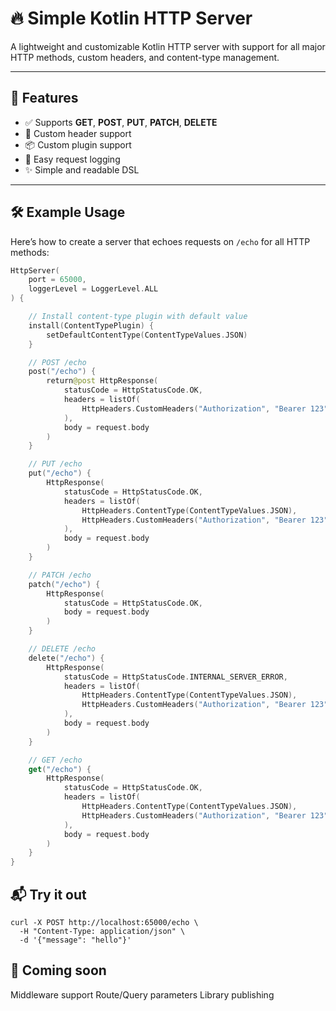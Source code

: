 # 🔥 Simple Kotlin HTTP Server

A lightweight and customizable Kotlin HTTP server with support for all major HTTP methods, custom headers, and content-type management.

---

## 🚀 Features

- ✅ Supports **GET**, **POST**, **PUT**, **PATCH**, **DELETE**
- 🔐 Custom header support
- 📦 Custom plugin support
- 🧾 Easy request logging
- ✨ Simple and readable DSL

---

## 🛠️ Example Usage

Here’s how to create a server that echoes requests on `/echo` for all HTTP methods:

```kotlin
HttpServer(
    port = 65000,
    loggerLevel = LoggerLevel.ALL
) {

    // Install content-type plugin with default value
    install(ContentTypePlugin) {
        setDefaultContentType(ContentTypeValues.JSON)
    }

    // POST /echo
    post("/echo") {
        return@post HttpResponse(
            statusCode = HttpStatusCode.OK,
            headers = listOf(
                HttpHeaders.CustomHeaders("Authorization", "Bearer 123")
            ),
            body = request.body
        )
    }

    // PUT /echo
    put("/echo") {
        HttpResponse(
            statusCode = HttpStatusCode.OK,
            headers = listOf(
                HttpHeaders.ContentType(ContentTypeValues.JSON),
                HttpHeaders.CustomHeaders("Authorization", "Bearer 123")
            ),
            body = request.body
        )
    }

    // PATCH /echo
    patch("/echo") {
        HttpResponse(
            statusCode = HttpStatusCode.OK,
            body = request.body
        )
    }

    // DELETE /echo
    delete("/echo") {
        HttpResponse(
            statusCode = HttpStatusCode.INTERNAL_SERVER_ERROR,
            headers = listOf(
                HttpHeaders.ContentType(ContentTypeValues.JSON),
                HttpHeaders.CustomHeaders("Authorization", "Bearer 123")
            ),
            body = request.body
        )
    }

    // GET /echo
    get("/echo") {
        HttpResponse(
            statusCode = HttpStatusCode.OK,
            headers = listOf(
                HttpHeaders.ContentType(ContentTypeValues.JSON),
                HttpHeaders.CustomHeaders("Authorization", "Bearer 123")
            ),
            body = request.body
        )
    }
}
```


## 📬 Try it out

```curl
curl -X POST http://localhost:65000/echo \
  -H "Content-Type: application/json" \
  -d '{"message": "hello"}'
```

## 🧪 Coming soon

Middleware support
Route/Query parameters
Library publishing
